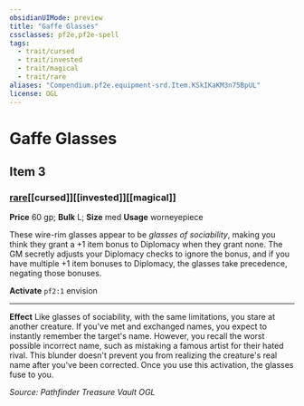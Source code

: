 ```yaml
---
obsidianUIMode: preview
title: "Gaffe Glasses"
cssclasses: pf2e,pf2e-spell
tags:
  - trait/cursed
  - trait/invested
  - trait/magical
  - trait/rare
aliases: "Compendium.pf2e.equipment-srd.Item.KSkIKaKM3n75BpUL"
license: OGL
---
```

# Gaffe Glasses
## Item 3
### [rare](rare.md "Rare Rarity Trait")[[cursed]][[invested]][[magical]]


**Price** 60 gp; 
**Bulk** L; **Size** med
**Usage** worneyepiece

These wire-rim glasses appear to be _glasses of sociability_, making you think they grant a +1 item bonus to Diplomacy when they grant none. The GM secretly adjusts your Diplomacy checks to ignore the bonus, and if you have multiple +1 item bonuses to Diplomacy, the glasses take precedence, negating those bonuses.

**Activate** `pf2:1` envision

* * *

**Effect** Like glasses of sociability, with the same limitations, you stare at another creature. If you've met and exchanged names, you expect to instantly remember the target's name. However, you recall the worst possible incorrect name, such as mistaking a famous artist for their hated rival. This blunder doesn't prevent you from realizing the creature's real name after you've been corrected. Once you use this activation, the glasses fuse to you.

*Source: Pathfinder Treasure Vault*
*OGL*
